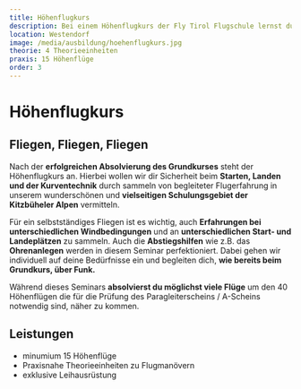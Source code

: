 ```yaml
---
title: Höhenflugkurs
description: Bei einem Höhenflugkurs der Fly Tirol Flugschule lernst du unter der Begleitung von absoluten Profis Sicherheit beim Starten, Landen und der Kurventechnik. Während dieses Seminars absolvierst du möglichst viele Flüge um den 40 Höhenflügen die für die Prüfung des A-Scheins notwendig sind, näher zu kommen.
location: Westendorf
image: /media/ausbildung/hoehenflugkurs.jpg
theorie: 4 Theorieeinheiten
praxis: 15 Höhenflüge
order: 3
---
```


# Höhenflugkurs

## Fliegen, Fliegen, Fliegen

Nach der **erfolgreichen Absolvierung des Grundkurses** steht der Höhenflugkurs an. Hierbei wollen wir dir Sicherheit beim **Starten, Landen und der Kurventechnik** durch sammeln von begleiteter Flugerfahrung in unserem wunderschönen und **vielseitigen Schulungsgebiet der Kitzbüheler Alpen** vermitteln. 

Für ein selbstständiges Fliegen ist es wichtig, auch **Erfahrungen bei unterschiedlichen Windbedingungen** und an **unterschiedlichen Start- und Landeplätzen** zu sammeln. Auch die **Abstiegshilfen** wie z.B. das **Ohrenanlegen** werden in diesem Seminar perfektioniert. Dabei gehen wir individuell auf deine Bedürfnisse ein und begleiten dich, **wie bereits beim Grundkurs, über Funk.**

Während dieses Seminars **absolvierst du möglichst viele Flüge** um den 40 Höhenflügen die für die Prüfung des Paragleiterscheins / A-Scheins notwendig sind, näher zu kommen.

<ContentImageGallery path="/media/ausbildung/hoehenflugkurs/"/>

## Leistungen

- minumium 15 Höhenflüge
- Praxisnahe Theorieeinheiten zu Flugmanövern
- exklusive Leihausrüstung
